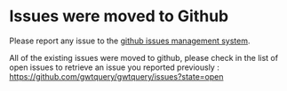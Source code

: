 # Issues were moved to Github #

Please report any issue to the [github issues management system](https://github.com/gwtquery/gwtquery/issues).

All of the existing issues were moved to github, please check in the list of open issues to retrieve an issue you reported previously : https://github.com/gwtquery/gwtquery/issues?state=open
